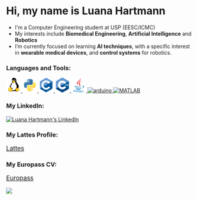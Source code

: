 <h1 align="left">Hi, my name is Luana Hartmann</h1>

- I'm a Computer Engineering student at USP (EESC/ICMC)
- My interests include **Biomedical Engineering**, **Artificial Intelligence** and **Robotics**
- I’m currently focused on learning **AI techniques**, with a specific interest in **wearable medical devices**, and **control systems** for robotics.

<h3 align="left">Languages and Tools:</h3>
<p align="left">
    <a href="https://www.linux.org/" target="_blank" rel="noreferrer">
        <img src="https://raw.githubusercontent.com/devicons/devicon/master/icons/linux/linux-original.svg" alt="linux" width="40" height="40"/>
    </a>
    <a href="https://www.python.org" target="_blank" rel="noreferrer">
        <img src="https://raw.githubusercontent.com/devicons/devicon/master/icons/python/python-original.svg" alt="python" width="40" height="40"/>
    </a>
    <a href="https://www.cprogramming.com/" target="_blank" rel="noreferrer">
        <img src="https://raw.githubusercontent.com/devicons/devicon/master/icons/c/c-original.svg" alt="c" width="40" height="40"/>
    </a>
    <a href="https://www.w3schools.com/cpp/" target="_blank" rel="noreferrer">
        <img src="https://raw.githubusercontent.com/devicons/devicon/master/icons/cplusplus/cplusplus-original.svg" alt="cplusplus" width="40" height="40"/>
    </a>
    <a href="https://www.java.com" target="_blank" rel="noreferrer">
        <img src="https://raw.githubusercontent.com/devicons/devicon/master/icons/java/java-original.svg" alt="java" width="40" height="40"/>
    </a>
    <a href="https://www.arduino.cc/" target="_blank" rel="noreferrer">
        <img src="https://cdn.worldvectorlogo.com/logos/arduino-1.svg" alt="arduino" width="40" height="40"/>
    </a>
    <a href="https://www.mathworks.com/products/matlab.html" target="_blank" rel="noreferrer">
        <img src="https://upload.wikimedia.org/wikipedia/commons/2/21/Matlab_Logo.png" alt="MATLAB" width="40" height="40"/>
    </a>
</p>

<h3 align="left">My LinkedIn:</h3>
<p align="left">
    <a href="https://www.linkedin.com/in/luana-hartmann-f-cruz/" target="_blank">
        <img align="center" src="https://raw.githubusercontent.com/rahuldkjain/github-profile-readme-generator/master/src/images/icons/Social/linked-in-alt.svg" alt="Luana Hartmann's LinkedIn" height="30" width="40"/>
    </a>
</p>

<h3 align="left">My Lattes Profile:</h3>
<p align="left" style="font-size: 1.2em;">
    <a href="http://lattes.cnpq.br/5715156037687193" target="_blank" rel="noreferrer">
        Lattes
    </a>
</p>

<h3 align="left">My Europass CV:</h3>
<p align="left" style="font-size: 1.2em;">
    <a href="https://europa.eu/europass/eportfolio/api/eprofile/shared-profile/luana-hartmann+franco+da+cruz/62a21d52-8d88-428b-b243-aef0580e58d2?view=html" target="_blank" rel="noreferrer">
        Europass
    </a>
</p>

<div>
    <a href="https://github.com/luana-hartmann">
        <img loading="lazy" height="90em" src="https://github-readme-stats.vercel.app/api/top-langs/?username=luana-hartmann&layout=compact&langs_count=7&theme=transparent"/>
    </a>
</div>



